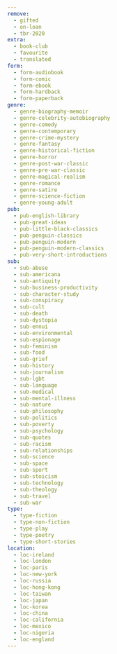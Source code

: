 ```yaml
---
remove:
  - gifted
  - on-loan
  - tbr-2020
extra:
  - book-club
  - favourite
  - translated
form:
  - form-audiobook
  - form-comic
  - form-ebook
  - form-hardback
  - form-paperback
genre:
  - genre-biography-memoir
  - genre-celebrity-autobiography
  - genre-comedy
  - genre-contemporary
  - genre-crime-mystery
  - genre-fantasy
  - genre-historical-fiction
  - genre-horror
  - genre-post-war-classic
  - genre-pre-war-classic
  - genre-magical-realism
  - genre-romance
  - genre-satire
  - genre-science-fiction
  - genre-young-adult
pub:
  - pub-english-library
  - pub-great-ideas
  - pub-little-black-classics
  - pub-penguin-classics
  - pub-penguin-modern
  - pub-penguin-modern-classics
  - pub-very-short-introductions
sub:
  - sub-abuse
  - sub-americana
  - sub-antiquity
  - sub-business-productivity
  - sub-character-study
  - sub-conspiracy
  - sub-cult
  - sub-death
  - sub-dystopia
  - sub-ennui
  - sub-environmental
  - sub-espionage
  - sub-feminism
  - sub-food
  - sub-grief
  - sub-history
  - sub-journalism
  - sub-lgbt
  - sub-language
  - sub-medical
  - sub-mental-illness
  - sub-nature
  - sub-philosophy
  - sub-politics
  - sub-poverty
  - sub-psychology
  - sub-quotes
  - sub-racism
  - sub-relationships
  - sub-science
  - sub-space
  - sub-sport
  - sub-stoicism
  - sub-technology
  - sub-theology
  - sub-travel
  - sub-war
type:
  - type-fiction
  - type-non-fiction
  - type-play
  - type-poetry
  - type-short-stories
location:
  - loc-ireland
  - loc-london
  - loc-paris
  - loc-new-york
  - loc-russia
  - loc-hong-kong
  - loc-taiwan
  - loc-japan
  - loc-korea
  - loc-china
  - loc-california
  - loc-mexico
  - loc-nigeria
  - loc-england
---
```

